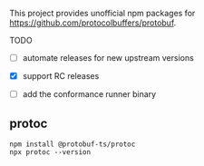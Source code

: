 This project provides unofficial npm packages for https://github.com/protocolbuffers/protobuf.

TODO
- [ ] automate releases for new upstream versions
- [x] support RC releases
- [ ] add the conformance runner binary


## protoc

```shell script
npm install @protobuf-ts/protoc
npx protoc --version 
```
